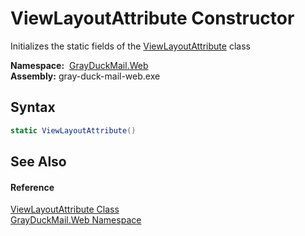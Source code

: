ViewLayoutAttribute Constructor
===============================
Initializes the static fields of the [ViewLayoutAttribute][1] class

  **Namespace:**  [GrayDuckMail.Web][2]  
  **Assembly:** gray-duck-mail-web.exe

Syntax
------

```csharp
static ViewLayoutAttribute()
```


See Also
--------

#### Reference
[ViewLayoutAttribute Class][1]  
[GrayDuckMail.Web Namespace][2]  

[1]: README.md
[2]: ../README.md